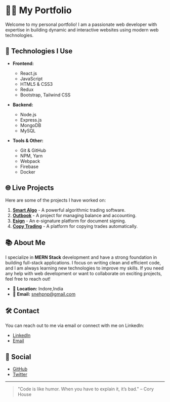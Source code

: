 # 👨‍💻 My Portfolio

Welcome to my personal portfolio! I am a passionate web developer with expertise in building dynamic and interactive websites using modern web technologies.

## 🚀 Technologies I Use

- **Frontend:**
  - React.js
  - JavaScript
  - HTML5 & CSS3
  - Redux
  - Bootstrap, Tailwind CSS

- **Backend:**
  - Node.js
  - Express.js
  - MongoDB
  - MySQL

- **Tools & Other:**
  - Git & GitHub
  - NPM, Yarn
  - Webpack
  - Firebase
  - Docker

## 🌐 Live Projects

Here are some of the projects I have worked on:

1. [**Smart Algo**](https://github.com/username/smart-algo) - A powerful algorithmic trading software.
2. [**Outbook**](https://github.com/username/outbook) - A project for managing balance and accounting.
3. [**Esign**](https://github.com/username/esign) - An e-signature platform for document signing.
4. [**Copy Trading**](https://github.com/username/copy-trading) - A platform for copying trades automatically.

## 📚 About Me

I specialize in **MERN Stack** development and have a strong foundation in building full-stack applications. I focus on writing clean and efficient code, and I am always learning new technologies to improve my skills. If you need any help with web development or want to collaborate on exciting projects, feel free to reach out!

- 📍 **Location:** Indore,India
- 📧 **Email:** snehpnp@gmail.com

## 🛠️ Contact

You can reach out to me via email or connect with me on LinkedIn:

- [LinkedIn](https://www.linkedin.com/in/username/)
- [Email](mailto:snehpnp@gmail.com)

## 👥 Social

- [GitHub](https://github.com/snehpnp)
- [Twitter](https://twitter.com/username)

---

> "Code is like humor. When you have to explain it, it’s bad." – Cory House
